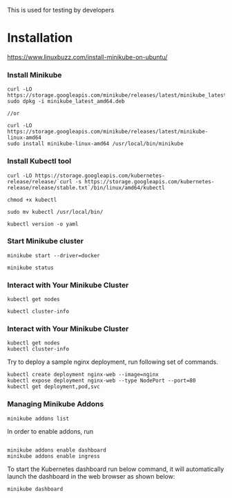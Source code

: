 This is used for testing by developers

# Installation

https://www.linuxbuzz.com/install-minikube-on-ubuntu/

### Install Minikube

```
curl -LO https://storage.googleapis.com/minikube/releases/latest/minikube_latest_amd64.deb
sudo dpkg -i minikube_latest_amd64.deb

//or

curl -LO https://storage.googleapis.com/minikube/releases/latest/minikube-linux-amd64
sudo install minikube-linux-amd64 /usr/local/bin/minikube
```

### Install Kubectl tool

```
curl -LO https://storage.googleapis.com/kubernetes-release/release/`curl -s https://storage.googleapis.com/kubernetes-release/release/stable.txt`/bin/linux/amd64/kubectl

```

```
chmod +x kubectl

sudo mv kubectl /usr/local/bin/
```

```
kubectl version -o yaml
```

### Start Minikube cluster

```
minikube start --driver=docker
```

```
minikube status
```

### Interact with Your Minikube Cluster

```
kubectl get nodes

kubectl cluster-info

```

### Interact with Your Minikube Cluster

```
kubectl get nodes
kubectl cluster-info

```

Try to deploy a sample nginx deployment, run following set of commands.

```
kubectl create deployment nginx-web --image=nginx
kubectl expose deployment nginx-web --type NodePort --port=80
kubectl get deployment,pod,svc

```

### Managing Minikube Addons

```
minikube addons list

```

In order to enable addons, run

```

minikube addons enable dashboard
minikube addons enable ingress

```

To start the Kubernetes dashboard run below command, it will automatically launch the dashboard in the web browser as shown below:

```
minikube dashboard
```
